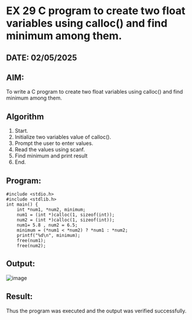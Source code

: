 # EX 29 C program to create two float variables using calloc() and find minimum among them.
## DATE: 02/05/2025
## AIM:
To write a C program to create two float variables using calloc() and find minimum among them.

## Algorithm
1. Start. 
2. Initialize two variables value of calloc(). 
3. Prompt the user to enter values. 
4. Read the values using scanf. 
5. Find minimum and print result 
6. End. 

## Program:
```
#include <stdio.h> 
#include <stdlib.h> 
int main() { 
    int *num1, *num2, minimum; 
    num1 = (int *)calloc(1, sizeof(int)); 
    num2 = (int *)calloc(1, sizeof(int)); 
    num1= 5.8 , num2 = 6.5; 
    minimum = (*num1 < *num2) ? *num1 : *num2; 
    printf("%d\n", minimum); 
    free(num1); 
    free(num2); 
```

## Output:
![image](https://github.com/user-attachments/assets/cbaebc11-00d2-4193-8c58-740bf114c894)



## Result:
Thus the program was executed and the output was verified successfully.
